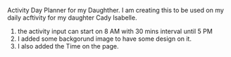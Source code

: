 Activity Day Planner for my Daughther.
I am creating this to be used on my daily acftivity for my daughter Cady Isabelle.

1. the activity input can start on 8 AM with 30 mins interval until 5 PM
2. I added some backgorund image to have some design on it.
3. I also added the Time on the page.